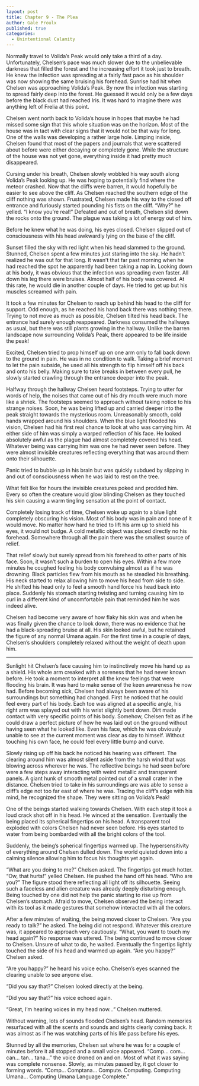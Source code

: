 ```yaml
---
layout: post
title: Chapter 9 - The Plea
author: Gale Proulx
published: true
categories:
  - Unintentional Calamity
---
```


Normally travel to Volida’s Peak would only take a third of a day. Unfortunately, Chelsen’s pace was much slower due to the unbelievable darkness that filled the forest and the increasing effort it took just to breath. He knew the infection was spreading at a fairly fast pace as his shoulder was now showing the same bruising his forehead. Sunrise had hit when Chelsen was approaching Volida’s Peak. By now the infection was starting to spread fairly deep into the forest. He guessed it would only be a few days before the black dust had reached Iris. It was hard to imagine there was anything left of Frelia at this point.

Chelsen went north back to Volida’s house in hopes that maybe he had missed some sign that this whole situation was on the horizon. Most of the house was in tact with clear signs that it would not be that way for long. One of the walls was developing a rather large hole. Limping inside, Chelsen found that most of the papers and journals that were scattered about before were either decaying or completely gone. While the structure of the house was not yet gone, everything inside it had pretty much disappeared.

Cursing under his breath, Chelsen slowly wobbled his way south along Volida’s Peak looking up. He was hoping to potentially find where the meteor crashed. Now that the cliffs were barren, it would hopefully be easier to see above the cliff. As Chelsen reached the southern edge of the cliff nothing was shown. Frustrated, Chelsen made his way to the closed off entrance and furiously started pounding his fists on the cliff. “Why?” he yelled. “I know you’re real!” Defeated and out of breath, Chelsen slid down the rocks onto the ground. The plague was taking a lot of energy out of him.

Before he knew what he was doing, his eyes closed. Chelsen slipped out of consciousness with his head awkwardly lying on the base of the cliff.

Sunset filled the sky with red light when his head slammed to the ground. Stunned, Chelsen spent a few minutes just staring into the sky. He hadn’t realized he was out for that long. It wasn’t that far past morning when he had reached the spot he apparently had been taking a nap in. Looking down at his body, it was obvious that the infection was spreading even faster. All down his leg there were bruises. Almost half of his body was covered. At this rate, he would die in another couple of days. He tried to get up but his muscles screamed with pain.

It took a few minutes for Chelsen to reach up behind his head to the cliff for support. Odd enough, as he reached his hand back there was nothing there. Trying to not move as much as possible, Chelsen tilted his head back. The entrance had surely enough reappeared. Darkness consumed the hallways as usual, but there was still plants growing in the hallway. Unlike the barren landscape now surrounding Volida’s Peak, there appeared to be life inside the peak!

Excited, Chelsen tried to prop himself up on one arm only to fall back down to the ground in pain. He was in no condition to walk. Taking a brief moment to let the pain subside, he used all his strength to flip himself off his back and onto his belly. Making sure to take breaks in between every pull, he slowly started crawling through the entrance deeper into the peak.

Halfway through the hallway Chelsen heard footsteps. Trying to utter for words of help, the noises that came out of his dry mouth were much more like a shriek. The footsteps seemed to approach without taking notice to his strange noises. Soon, he was being lifted up and carried deeper into the peak straight towards the mysterious room. Unreasonably smooth, cold hands wrapped around his shoulders. When the blue light flooded his vision, Chelsen had his first real chance to look at who was carrying him. At either side of him was simply a warped reflection of his face. He looked absolutely awful as the plague had almost completely covered his head. Whatever being was carrying him was one he had never seen before. They were almost invisible creatures reflecting everything that was around them onto their silhouette.

Panic tried to bubble up in his brain but was quickly subdued by slipping in and out of consciousness when he was laid to rest on the tree.

What felt like for hours the invisible creatures poked and prodded him. Every so often the creature would glow blinding Chelsen as they touched his skin causing a warm tingling sensation at the point of contact.

Completely losing track of time, Chelsen woke up again to a blue light completely obscuring his vision. Most of his body was in pain and none of it would move. No matter how hard he tried to lift his arm up to shield his eyes, it would not budge. A cold metallic object was placed directly no his forehead. Somewhere through all the pain there was the smallest source of relief.

That relief slowly but surely spread from his forehead to other parts of his face. Soon, it wasn’t such a burden to open his eyes. Within a few more minutes he coughed feeling his body convulsing almost as if he was drowning. Black particles flew from his mouth as he steadied his breathing. His neck started to relax allowing him to move his head from side to side. He shifted his head only to feel a smooth hand force his head back into place. Suddenly his stomach starting twisting and turning causing him to curl in a different kind of uncomfortable pain that reminded him he was indeed alive.

Chelsen had become very aware of how flaky his skin was and when he was finally given the chance to look down, there was no evidence that he had a black-spreading bruise at all. His skin looked awful, but he retained the figure of any normal Umana again. For the first time in a couple of days, Chelsen’s shoulders completely relaxed without the weight of death upon him.

***

Sunlight hit Chelsen’s face causing him to instinctively move his hand up as a shield. His whole arm creaked with a soreness that he had never known before. He took a moment to interpret all the knew feelings that were flooding his brain. It was hard to make sense of the keen awareness he now had. Before becoming sick, Chelsen had always been aware of his surroundings but something had changed. First he noticed that he could feel every part of his body. Each toe was aligned at a specific angle, his right arm was splayed out with his wrist slightly bent down. Dirt made contact with very specific points of his body. Somehow, Chelsen felt as if he could draw a perfect picture of how he was laid out on the ground without having seen what he looked like. Even his face, which he was obviously unable to see at the current moment was clear as day to himself. Without touching his own face, he could feel every little bump and curve.

Slowly rising up off his back he noticed his hearing was different. The clearing around him was almost silent aside from the harsh wind that was blowing across wherever he was. The reflective beings he had seen before were a few steps away interacting with weird metallic and transparent panels. A giant hunk of smooth metal pointed out of a small crater in the distance. Chelsen tried to take in his surroundings are was able to sense a cliff’s edge not too far east of where he was. Tracing the cliff’s edge with his mind, he recognized the shape. They were sitting on Volida’s Peak!

One of the beings started walking towards Chelsen. With each step it took a loud crack shot off in his head. He winced at the sensation. Eventually the being placed its spherical fingertips on his head. A transparent tool exploded with colors Chelsen had never seen before. His eyes started to water from being bombarded with all the bright colors of the tool.

Suddenly, the being’s spherical fingertips warmed up. The hypersensitivity of everything around Chelsen dulled down. The world quieted down into a calming silence allowing him to focus his thoughts yet again.

“What are you doing to me?” Chelsen asked. The fingertips got much hotter. “Ow, that hurts!” yelled Chelsen. He pushed the hand off his head. “Who are you?” The figure stood there reflecting all light off its silhouette. Seeing such a faceless and alien creature was already deeply disturbing enough. Being touched by one did not help the panic starting to rise up from Chelsen’s stomach. Afraid to move, Chelsen observed the being interact with its tool as it made gestures that somehow interacted with all the colors.

After a few minutes of waiting, the being moved closer to Chelsen. “Are you ready to talk?” he asked. The being did not respond. Whatever this creature was, it appeared to approach very cautiously. “What, you want to touch my head again?” No response was uttered. The being continued to move closer to Chelsen. Unsure of what to do, he waited. Eventually the fingertips lightly touched the side of his head and warmed up again. “Are you happy?” Chelsen asked.

“Are you happy?” he heard his voice echo. Chelsen’s eyes scanned the clearing unable to see anyone else.

“Did you say that?” Chelsen looked directly at the being.

“Did you say that?” his voice echoed again.

“Great, I’m hearing voices in my head now…” Chelsen muttered.

Without warning, lots of sounds flooded Chelsen’s head. Random memories resurfaced with all the scents and sounds and sights clearly coming back. It was almost as if he was watching parts of his life pass before his eyes.

Stunned by all the memories, Chelsen sat where he was for a couple of minutes before it all stopped and a small voice appeared. “Comp… com… can… tan… tana…” the voice droned on and on. Most of what it was saying was complete nonsense. Slowly, as minutes passed by, it got closer to forming words. “Comp… Comptana… Compute. Computing. Computing Umana… Computing Umana Language Complete.”
